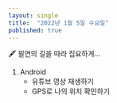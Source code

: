 ```yaml
---
layout: single
title:  "2022년 1월 5일 수요일"
published: true
---
```


🖋️ 필연의 길을 따라 집요하게...

1. Android
   - 유튜브 영상 재생하기
   - GPS로 나의 위치 확인하기





